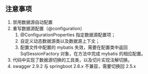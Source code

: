## 注意事项

1. 禁用数据源自动配置
2. 重写数据源配置（@configuration）
   1. @ConfigurationProperties 指定数据源配置项；
   2. 自定义动态数据源类以及数据源上下文；
   3. 配置文件中配置的 mybatis 失效，需要在配置类中返回 SqlSessionFactory 对象，在方法中完成 mybatis 的相应配置。
3. 代码中实现了数据源切换的工具类，以及切片实现注解切换。
4. swagger 2.9.2 与 springboot 2.6.x 不兼容，需要切换回 2.5.x